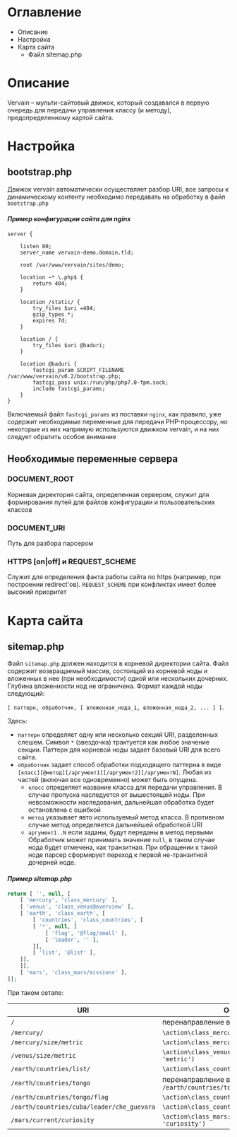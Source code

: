 # Оглавление

* Описание
* Настройка
* Карта сайта
  * Файл sitemap.php

# Описание
Vervain – мульти-сайтовый движок, который создавался в первую очередь для передачи управления классу (и методу), предопределенному картой сайта.

# Настройка

## bootstrap.php
Движок vervain автоматически осуществляет разбор URI, все запросы к динамическому контенту необходимо передавать на обработку в файл
`bootstrap.php` 

#### *Пример конфигурации сайта для nginx*
```nginx
server {

	listen 80;
	server_name vervain-demo.domain.tld;

	root /var/www/vervain/sites/demo;

	location ~* \.php$ {
		return 404; 
	}

	location /static/ {
		try_files $uri =404;
		gzip_types *;
		expires 7d;
	}

	location / {
		try_files $uri @baduri;
	}
 
	location @baduri {
		fastcgi_param SCRIPT_FILENAME /var/www/vervain/v0.2/bootstrap.php;
		fastcgi_pass unix:/run/php/php7.0-fpm.sock;
		include fastcgi_params;
	}
}
```

Включаемый файл `fastcgi_params` из поставки `nginx`, как правило, уже содержит необходимые переменные для передачи PHP-процессору, но некоторые из них напрямую используются движком vervain, и на них следует обратить особое внимание

## Необходимые переменные сервера
### DOCUMENT_ROOT
Корневая директория сайта, определенная сервером, служит для формирования путей для файлов конфигурации и пользовательских классов

### DOCUMENT_URI
Путь для разбора парсером

### HTTPS [on|off] и REQUEST_SCHEME
Служит для определения факта работы сайта по https (например, при построении redirect'ов). `REQUEST_SCHEME` при конфликтах имеет более высокий приоритет

# Карта сайта
## sitemap.php
Файл `sitemap.php` должен находится в корневой директории сайта.
Файл содержит возвращаемый массив, состоящий из корневой ноды и вложенных в нее (при необходимости) одной или нескольких дочерних. Глубина вложенности нод не ограничена.
Формат каждой ноды следующий:

`[ паттерн, обработчик, [ вложенная_нода_1, вложенная_нода_2, ... ] ]`.

Здесь:
* `паттерн` определяет одну или несколько секций URI, разделенных слешем.
Символ `*` (звездочка) трактуется как любое значение секции.
Паттерн для корневой ноды задает базовый URI для всего сайта.
* `обработчик` задает способ обработки подходящего паттерна в виде<br>`[класс][@метод][/аргумент1][/аргумент2][/аргументN]`.
Любая из частей (включая все одновременно) может быть опущена.
  * `класс` определяет название класса для передачи управления.
  В случае пропуска наследуется от вышестоящей ноды.
  При невозможности наследования, дальнейшая обработка будет остановлена с ошибкой 
  * `метод` указывает явто используемый метод класса. В противном случае метод определяется дальнейшей обработкой URI
  * `аргумент1..N` если заданы, будут переданы в метод первыми
Обработчик может принимать значение `null`, в таком случае нода будет отмечена, как транзитная.
При обращении к такой ноде парсер сформирует переход к первой не-транзитной дочерней ноде.

#### *Пример sitemap.php*
```php
return [ '', null, [
    [ 'mercury', 'class_mercury' ],
    [ 'venus', 'class_venus@overview' ],
    [ 'earth', 'class_earth', [
        [ 'countries', 'class_countries', [
	    [ '*', null, [
	        [ 'flag', '@flag/small' ],
	        [ 'leader', '' ],
	    ]],
	    [ 'list', '@list' ],
	]],
    ]],
    [ 'mars', 'class_mars/missions' ],
]];
```

При таком сетапе:

|URI|Обработчик
|---|---
|`/`|перенаправление в `/mercury/`
|`/mercury/`|`\action\class_mercury::index()`
|`/mercury/size/metric`|`\action\class_mercury::size('metric')`
|`/venus/size/metric`|`\action\class_venus::overview('size', 'metric')`
|`/earth/countries/list/`|`\action\class_countries::list()`
|`/earth/countries/tongo`|перенаправление в `/earth/countries/tongo/flag/`
|`/earth/countries/tongo/flag`|`\action\class_countries::flag('small')`
|`/earth/countries/cuba/leader/che_guevara`|`\action\class_countries::leader('che_guevara')`
|`/mars/current/curiosity`|`\action\class_mars::current('missions', 'curiosity')`
